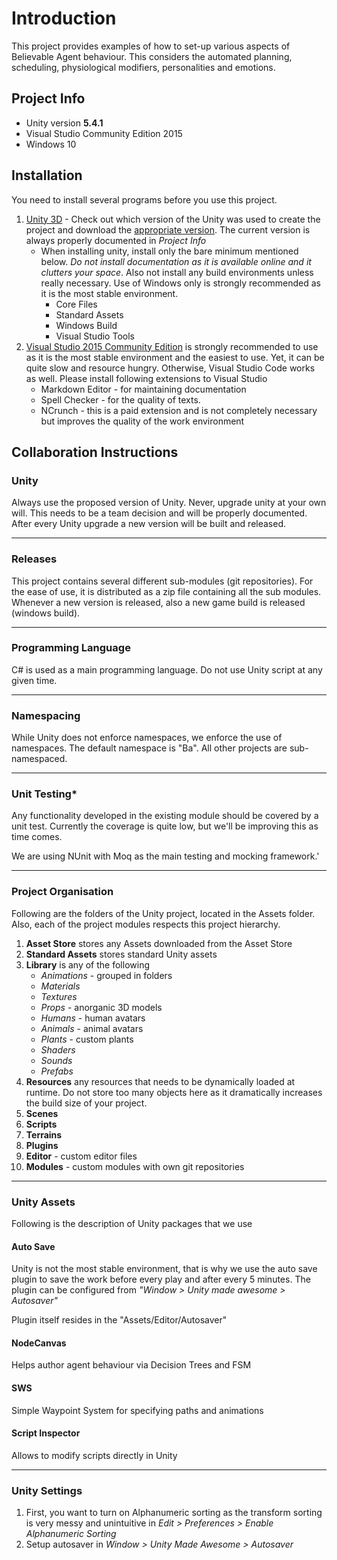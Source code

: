 ﻿# Introduction

This project provides examples of how to set-up various aspects of Believable Agent behaviour. This considers the automated planning, scheduling, physiological modifiers, personalities and emotions. 

## Project Info

* Unity version **5.4.1**
* Visual Studio Community Edition 2015
* Windows 10

## Installation

You need to install several programs before you use this project.

1. [Unity 3D](https://unity3d.com/) - Check out which version of the Unity was used to create the project and download the [appropriate version](https://unity3d.com/get-unity/download/archive?_ga=1.50131110.1270362903.1460337485). The current version is always properly documented in *Project Info*
	* When installing unity, install only the bare minimum mentioned below. *Do not install documentation as it is available online and it clutters your space*. Also not install any build environments unless really necessary. Use of Windows only is strongly recommended as it is the most stable environment.
      * Core Files
      * Standard Assets
      * Windows Build
      * Visual Studio Tools
2. [Visual Studio 2015 Community Edition](https://www.visualstudio.com/en-us/downloads/download-visual-studio-vs.aspx) is strongly recommended to use as it is the most stable environment and the easiest to use. Yet, it can be quite slow and resource hungry. Otherwise, Visual Studio Code works as well. Please install following extensions to Visual Studio
	* Markdown Editor - for maintaining documentation
    * Spell Checker - for the quality of texts.
    * NCrunch - this is a paid extension and is not completely necessary but improves the quality of the work environment

## Collaboration Instructions

### Unity

Always use the proposed version of Unity. Never, upgrade unity at your own will. This needs to be a team decision and will be properly documented. After every Unity upgrade a new version will be built and released.

<hr />

### Releases

This project contains several different sub-modules (git repositories). For the ease of use, it is distributed as a zip file containing all the sub modules. Whenever a new version is released, also a new game build is released (windows build).

<hr />

### Programming Language

C# is used as a main programming language. Do not use Unity script at any given time.

<hr />

### Namespacing

While Unity does not enforce namespaces, we enforce the use of namespaces. The default namespace is "Ba". All other projects are sub-namespaced.

<hr />

### Unit Testing*

Any functionality developed in the existing module should be covered by a unit test. Currently the coverage is quite low, but we'll be improving this as time comes.

We are using NUnit with Moq as the main testing and mocking framework.'

<hr />

### Project Organisation

Following are the folders of the Unity project, located in the Assets folder. Also, each of the project modules respects this project hierarchy.

1. **Asset Store** stores any Assets downloaded from the Asset Store
1. **Standard Assets** stores standard Unity assets
1. **Library** is any of the following
   * *Animations* - grouped in folders
   * *Materials*  
   * *Textures*
   * *Props* - anorganic 3D models
   * *Humans* - human avatars
   * *Animals* - animal avatars
   * *Plants* - custom plants
   * *Shaders*
   * *Sounds*
   * *Prefabs*
1. **Resources** any resources that needs to be dynamically loaded at runtime. Do not store too many objects here as it dramatically increases the build size of your project.
1. **Scenes**
1. **Scripts** 
1. **Terrains**
7. **Plugins**
9. **Editor** - custom editor files
8. **Modules** - custom modules with own git repositories

<hr />

### Unity Assets


Following is the description of Unity packages that we use

#### Auto Save

Unity is not the most stable environment, that is why we use the auto save plugin to save the work before every play and after every 5 minutes. The plugin can be configured from *"Window > Unity made awesome > Autosaver"*

Plugin itself resides in the "Assets/Editor/Autosaver"

#### NodeCanvas

Helps author agent behaviour via Decision Trees and FSM

#### SWS

Simple Waypoint System for specifying paths and animations

#### Script Inspector

Allows to modify scripts directly in Unity 

<hr />

### Unity Settings

1. First, you want to turn on Alphanumeric sorting as the transform sorting is very messy and unintuitive in *Edit > Preferences > Enable Alphanumeric Sorting*
2. Setup autosaver in *Window > Unity Made Awesome > Autosaver*  


